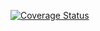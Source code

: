
[![Coverage Status](https://coveralls.io/repos/github/OpenMAVN/MAVN.Job.QuorumTransactionWatcher/badge.svg?branch=master)](https://coveralls.io/github/OpenMAVN/MAVN.Job.QuorumTransactionWatcher?branch=master)